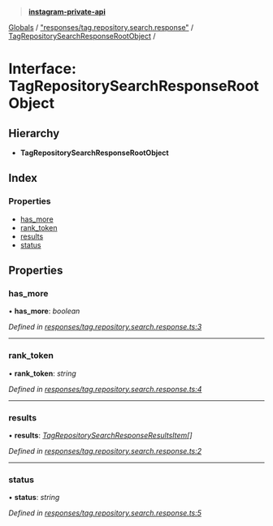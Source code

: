 > **[instagram-private-api](../README.md)**

[Globals](../README.md) / ["responses/tag.repository.search.response"](../modules/_responses_tag_repository_search_response_.md) / [TagRepositorySearchResponseRootObject](_responses_tag_repository_search_response_.tagrepositorysearchresponserootobject.md) /

# Interface: TagRepositorySearchResponseRootObject

## Hierarchy

* **TagRepositorySearchResponseRootObject**

## Index

### Properties

* [has_more](_responses_tag_repository_search_response_.tagrepositorysearchresponserootobject.md#has_more)
* [rank_token](_responses_tag_repository_search_response_.tagrepositorysearchresponserootobject.md#rank_token)
* [results](_responses_tag_repository_search_response_.tagrepositorysearchresponserootobject.md#results)
* [status](_responses_tag_repository_search_response_.tagrepositorysearchresponserootobject.md#status)

## Properties

###  has_more

• **has_more**: *boolean*

*Defined in [responses/tag.repository.search.response.ts:3](https://github.com/dilame/instagram-private-api/blob/01eb399/src/responses/tag.repository.search.response.ts#L3)*

___

###  rank_token

• **rank_token**: *string*

*Defined in [responses/tag.repository.search.response.ts:4](https://github.com/dilame/instagram-private-api/blob/01eb399/src/responses/tag.repository.search.response.ts#L4)*

___

###  results

• **results**: *[TagRepositorySearchResponseResultsItem](_responses_tag_repository_search_response_.tagrepositorysearchresponseresultsitem.md)[]*

*Defined in [responses/tag.repository.search.response.ts:2](https://github.com/dilame/instagram-private-api/blob/01eb399/src/responses/tag.repository.search.response.ts#L2)*

___

###  status

• **status**: *string*

*Defined in [responses/tag.repository.search.response.ts:5](https://github.com/dilame/instagram-private-api/blob/01eb399/src/responses/tag.repository.search.response.ts#L5)*